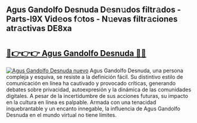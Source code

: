## Agus Gandolfo Desnuda D𝚎sn𝚞dos filtr𝚊dos - Parts-l9X Vid𝚎os f𝚘tos - N𝚞evas filtr𝚊ciones atr𝚊ctivas DE8xa

# <h2><a href="http://mb8ldk.tromn.icu/?c=Agus+Gandolfo+Desnuda">🔗👉👉👉 Agus Gandolfo Desnuda 🔗🔗</a></h2>

[![Agus Gandolfo Desnuda nuevo](https://i.imgur.com/pEAQMta.gif)](http://mb8ldk.tromn.icu/?c=Agus+Gandolfo+Desnuda)
Agus Gandolfo Desnuda, una persona compleja y esquiva, se resiste a la definición fácil. Su distintivo estilo de comunicación en línea ha cautivado y provocado críticas, generando debates sobre privacidad, autoexpresión y la dinámica de las comunidades digitales. A pesar de la incertidumbre de sus acciones futuras, su impacto en la cultura en línea es palpable. Armada con una tenacidad inquebrantable y un encanto innegable, la influencia de Agus Gandolfo Desnuda en el mundo virtual no tiene límites.

